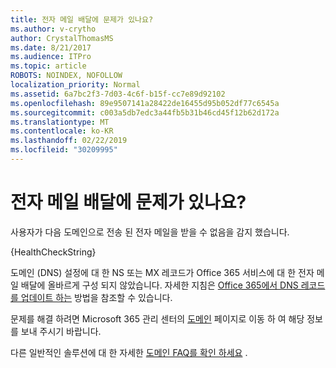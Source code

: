 ```yaml
---
title: 전자 메일 배달에 문제가 있나요?
ms.author: v-crytho
author: CrystalThomasMS
ms.date: 8/21/2017
ms.audience: ITPro
ms.topic: article
ROBOTS: NOINDEX, NOFOLLOW
localization_priority: Normal
ms.assetid: 6a7bc2f3-7d03-4c6f-b15f-cc7e89d92102
ms.openlocfilehash: 89e9507141a28422de16455d95b052df77c6545a
ms.sourcegitcommit: c003a5db7edc3a44fb5b31b46cd45f12b62d172a
ms.translationtype: MT
ms.contentlocale: ko-KR
ms.lasthandoff: 02/22/2019
ms.locfileid: "30209995"
---
```

# <a name="having-email-delivery-issues"></a>전자 메일 배달에 문제가 있나요?

사용자가 다음 도메인으로 전송 된 전자 메일을 받을 수 없음을 감지 했습니다.
  
{HealthCheckString}
  
도메인 (DNS) 설정에 대 한 NS 또는 MX 레코드가 Office 365 서비스에 대 한 전자 메일 배달에 올바르게 구성 되지 않았습니다. 자세한 지침은 [Office 365에서 DNS 레코드를 업데이트 하는](https://support.office.com/article/Create-DNS-records-for-Office-365-when-you-manage-your-DNS-records-B0F3FDCA-8A80-4E8E-9EF3-61E8A2A9AB23.aspx) 방법을 참조할 수 있습니다. 
  
문제를 해결 하려면 Microsoft 365 관리 센터의 [도메인](https://admin.microsoft.com/adminportal/home#/Domains) 페이지로 이동 하 여 해당 정보를 보내 주시기 바랍니다. 
  
다른 일반적인 솔루션에 대 한 자세한 [도메인 FAQ를 확인 하세요](https://support.office.com/article/7b7b075d-79f9-4e37-8a9e-fb60c1d95166.aspx) . 
  

